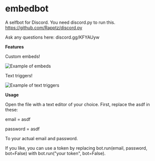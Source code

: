 # embedbot
A selfbot for Discord.
You need discord.py to run this.
https://github.com/Rapptz/discord.py

Ask any questions here: discord.gg/KFYAUyw

__Features__

Custom embeds!

![Example of embeds](https://files.catbox.moe/6d1npp.gif)

Text triggers!

![Example of text triggers](https://files.catbox.moe/1z2kiq.gif)

__Usage__

Open the file with a text editor of your choice.
First, replace the asdf in these:

email = asdf

password = asdf

To your actual email and password.

If you like, you can use a token by replacing bot.run(email, password, bot=False) with bot.run("your token", bot=False).
